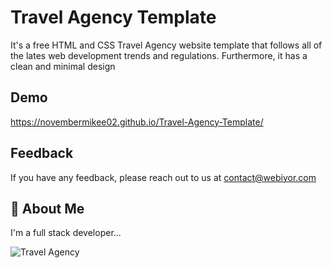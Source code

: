 # Travel Agency Template

It's a free HTML and CSS Travel Agency website template that follows all of the lates web development trends and regulations. Furthermore, it has a clean and minimal design


## Demo

https://novembermikee02.github.io/Travel-Agency-Template/


## Feedback

If you have any feedback, please reach out to us at contact@webiyor.com


## 🚀 About Me
I'm a full stack developer...

![Travel Agency](https://user-images.githubusercontent.com/61339435/211298660-6199bb34-192b-4c21-a110-36394c61dcab.png)

